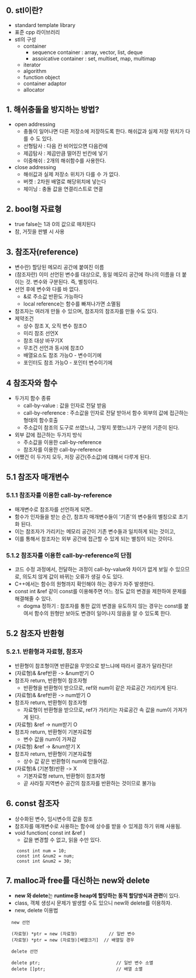 ## 0. stl이란?
 - standard template library
 - 표준 cpp 라이브러리
 - stl의 구성
   - container
     - sequence container : array, vector, list, deque
     - assoicative container : set, multiset, map, multimap
   - iterator
   - algorithm
   - function object
   - container adaptor
   - allocator

## 1. 해쉬충돌을 방지하는 방법?
 - open addressing
   - 충돌이 일어나면 다른 저장소에 저장하도록 한다. 해쉬값과 실제 저장 위치가 다를 수 도 있다.
   - 선형탐사 : 다음 칸 비어있으면 다음칸에
   - 제곱탐사 : 제곱만큼 떨어진 빈칸에 넣기
   - 이중해쉬 : 2개의 해쉬함수를 사용한다.
 - close addressing
   - 해쉬값과 실제 저장소 위치가 다를 수 가 없다.
   - 버켓 : 2차원 배열로 해당위치에 넣는다
   - 체이닝 : 충돌 값을 연결리스트로 연결

## 2. bool형 자료형
 - true false는 1과 0의 값으로 매치된다
 - 참, 거짓을 판별 시 사용

## 3. 참조자(reference)
 - 변수란) 할당된 메모리 공간에 붙여진 이름
 - (참조자란) 이미 선언된 변수를 대상으로, 동일 메모리 공간에 하나의 이름을 더 붙이는 것. 변수와 구분된다. 즉, 별칭이다.
 - 선언 후에 변수와 다를 바 없다.
   - &로 주소값 반환도 가능하다
   - local reference는 함수를 빠져나가면 소멸됨
 - 참조자는 여러개 만들 수 있으며, 참조자의 참조자를 만들 수도 있다.
 - 제약조건
   - 상수 참조 X, 오직 변수 참조O
   - 미리 참조 선언X
   - 참조 대상 바꾸기X
   - 무조건 선언과 동시에 참조O
   - 배열요소도 참조 가능O - 변수이기에
   - 포인터도 참조 가능O - 포인터 변수이기에

## 4 참조자와 함수
 - 두가지 함수 종류
   - call-by-value : 값을 인자로 전달 받음
   - call-by-reference : 주소값을 인자로 전달 받아서 함수 외부의 값에 접근하는 형태의 함수호출
   - 주소값이 참조의 도구로 쓰였느냐, 그렇지 못했느냐가 구분의 기준이 된다.
 - 외부 값에 접근하는 두가지 방식
   - 주소값을 이용한 call-by-reference
   - 참조자를 이용한 call-by-reference
  - 어쨌건 이 두가지 모두, 저장 공간(주소값)에 대해서 다루게 된다.

## 5.1 참조자 매개변수

### 5.1.1 참조자를 이용한 call-by-reference
 - 매개변수로 참조자를 선언하게 되면..
 - 함수가 인자들을 받는 순간, 참조자 매개변수들이 '기존'의 변수들의 별칭으로 초기화 된다.
 - 이는 참조자가 가리키는 메모리 공간이 기존 변수들과 일치하게 되는 것이고,
 - 이를 통해서 참조자는 외부 공간에 접근할 수 있게 되는 별칭이 되는 것이다.

### 5.1.2 참조자를 이용한 call-by-reference의 단점
 - 코드 수정 과정에서, 전달하는 과정이 call-by-value와 차이가 없게 보일 수 있으므로, 의도치 않게 값이 바뀌는 오류가 생길 수도 있다.
 - C++에서는 함수의 원형까지 확인해야 하는 경우가 자주 발생한다.
 - const int &ref 같이 const를 이용해주면 어느 정도 값의 변경을 제한하여 문제를 해결해줄 수 있다.
   - dogma 정하기 : 참조자를 통한 값의 변경을 유도하지 않는 경우는 const를 붙여서 함수의 원형만 보아도 변경이 일어나지 않음을 알 수 있도록 한다.

## 5.2 참조자 반환형

### 5.2.1. 반환형과 자료형, 참조자
 - 반환형이 참조형이면 반환값을 무엇으로 받느냐에 따라서 결과가 달라진다!
 - (자료형)& &ref반환 -> &num받기 O
 - 참조자 return, 반환형이 참조자형
   - 반환형을 반환형이 받으므로, ref와 num이 같은 자료공간 가리키게 된다.
 - (자료형)& &ref반환 -> num받기 O
 - 참조자 return, 반환형이 참조자형
   - 자료형이 반환형을 받으므로, ref가 가리키는 자료공간 속 값을 num이 가져가게 된다.
 - (자료형) &ref -> num받기 O
 - 참조자 return, 반환형이 기본자료형
   - 변수 값을 num이 가져감
 - (자료형) &ref -> &num받기 X
 - 참조자 return, 반환형이 기본자료형
   - 상수 값 같은 반환형이 num에 안들어감.
 - (자료형)& (기본형)반환 -> X
   - 기본자료형 return, 반환형이 참조자형
   - 곧 사라질 지역변수 공간의 참조자를 반환하는 것이므로 불가능

## 6. const 참조자
 - 상수화된 변수, 임시변수의 값을 참조
 - 참조자를 매개변수로 사용하는 함수에 상수를 받을 수 있게끔 하기 위해 사용됨.
 - void function( const int &ref )
   - 값을 변경할 수 없고, 읽을 수만 있다. 
```  
    const int num = 10;
    const int &num2 = num;
    const int &num2 = 30;
```

## 7. malloc과 free를 대신하는 new와 delete
 - **new 와 delete**는 **runtime중 heap에 할당하는 동적 할당방식과 관련**이 있다.
 - class, 객체 생성시 문제가 발생할 수도 있으니 new와 delete를 이용하자.
 - new, delete 이용법
 ```
   new 선언
 
   (자료형) *ptr = new (자료형)            // 일반 변수
   (자료형) *ptr = new (자료형)[배열크기]  // 배열일 경우
   
   delete 선언
   
   delete ptr;                             // 일반 변수 소멸
   delete []ptr;                           // 배열 소멸
```
